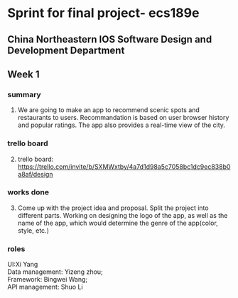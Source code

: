 # Sprint for final project- ecs189e
## China Northeastern IOS Software Design and Development Department

## Week 1

### summary
1. We are going to make an app to recommend scenic spots and restaurants to users. Recommandation is based on user browser history and popular ratings. The app also provides a real-time view of the city.

### trello board
2. trello board: https://trello.com/invite/b/SXMWxtby/4a7d1d98a5c7058bc1dc9ec838b0a8af/design

### works done
3. Come up with the project idea and proposal. Split the project into different parts. Working on designing the logo of the app, as well as the name of the app, which would determine the genre of the app(color, style, etc.)

### roles
UI:Xi Yang  
Data management: Yizeng zhou;  
Framework: Bingwei Wang;  
API management: Shuo Li
